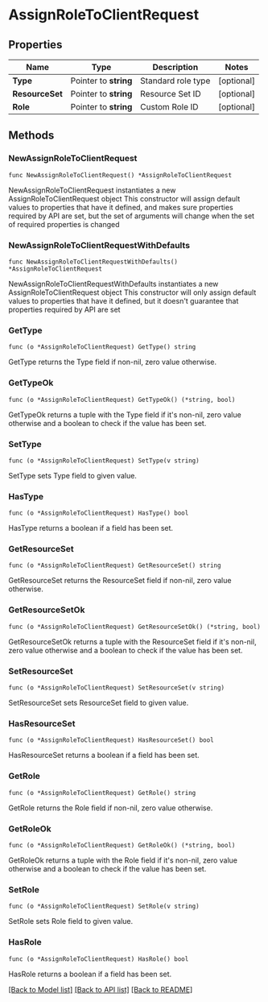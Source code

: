 # AssignRoleToClientRequest

## Properties

Name | Type | Description | Notes
------------ | ------------- | ------------- | -------------
**Type** | Pointer to **string** | Standard role type | [optional] 
**ResourceSet** | Pointer to **string** | Resource Set ID | [optional] 
**Role** | Pointer to **string** | Custom Role ID | [optional] 

## Methods

### NewAssignRoleToClientRequest

`func NewAssignRoleToClientRequest() *AssignRoleToClientRequest`

NewAssignRoleToClientRequest instantiates a new AssignRoleToClientRequest object
This constructor will assign default values to properties that have it defined,
and makes sure properties required by API are set, but the set of arguments
will change when the set of required properties is changed

### NewAssignRoleToClientRequestWithDefaults

`func NewAssignRoleToClientRequestWithDefaults() *AssignRoleToClientRequest`

NewAssignRoleToClientRequestWithDefaults instantiates a new AssignRoleToClientRequest object
This constructor will only assign default values to properties that have it defined,
but it doesn't guarantee that properties required by API are set

### GetType

`func (o *AssignRoleToClientRequest) GetType() string`

GetType returns the Type field if non-nil, zero value otherwise.

### GetTypeOk

`func (o *AssignRoleToClientRequest) GetTypeOk() (*string, bool)`

GetTypeOk returns a tuple with the Type field if it's non-nil, zero value otherwise
and a boolean to check if the value has been set.

### SetType

`func (o *AssignRoleToClientRequest) SetType(v string)`

SetType sets Type field to given value.

### HasType

`func (o *AssignRoleToClientRequest) HasType() bool`

HasType returns a boolean if a field has been set.

### GetResourceSet

`func (o *AssignRoleToClientRequest) GetResourceSet() string`

GetResourceSet returns the ResourceSet field if non-nil, zero value otherwise.

### GetResourceSetOk

`func (o *AssignRoleToClientRequest) GetResourceSetOk() (*string, bool)`

GetResourceSetOk returns a tuple with the ResourceSet field if it's non-nil, zero value otherwise
and a boolean to check if the value has been set.

### SetResourceSet

`func (o *AssignRoleToClientRequest) SetResourceSet(v string)`

SetResourceSet sets ResourceSet field to given value.

### HasResourceSet

`func (o *AssignRoleToClientRequest) HasResourceSet() bool`

HasResourceSet returns a boolean if a field has been set.

### GetRole

`func (o *AssignRoleToClientRequest) GetRole() string`

GetRole returns the Role field if non-nil, zero value otherwise.

### GetRoleOk

`func (o *AssignRoleToClientRequest) GetRoleOk() (*string, bool)`

GetRoleOk returns a tuple with the Role field if it's non-nil, zero value otherwise
and a boolean to check if the value has been set.

### SetRole

`func (o *AssignRoleToClientRequest) SetRole(v string)`

SetRole sets Role field to given value.

### HasRole

`func (o *AssignRoleToClientRequest) HasRole() bool`

HasRole returns a boolean if a field has been set.


[[Back to Model list]](../README.md#documentation-for-models) [[Back to API list]](../README.md#documentation-for-api-endpoints) [[Back to README]](../README.md)


